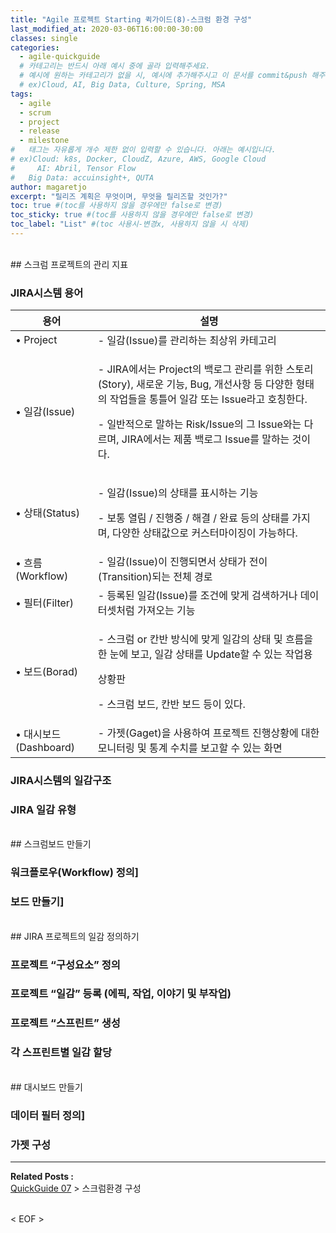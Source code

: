 ```yaml
---
title: "Agile 프로젝트 Starting 퀵가이드(8)-스크럼 환경 구성"
last_modified_at: 2020-03-06T16:00:00-30:00
classes: single
categories:
  - agile-quickguide
  # 카테고리는 반드시 아래 예시 중에 골라 입력해주세요.
  # 예시에 원하는 카테고리가 없을 시, 예시에 추가해주시고 이 문서를 commit&push 해주세요.
  # ex)Cloud, AI, Big Data, Culture, Spring, MSA
tags:
  - agile
  - scrum
  - project
  - release
  - milestone
#	태그는 자유롭게 개수 제한 없이 입력할 수 있습니다. 아래는 예시입니다.
# ex)Cloud: k8s, Docker, CloudZ, Azure, AWS, Google Cloud
#	  AI: Abril, Tensor Flow
#   Big Data: accuinsight+, QUTA
author: magaretjo
excerpt: "릴리즈 계획은 무엇이며, 무엇을 릴리즈할 것인가?"
toc: true #(toc를 사용하지 않을 경우에만 false로 변경)
toc_sticky: true #(toc를 사용하지 않을 경우에만 false로 변경)
toc_label: "List" #(toc 사용시-변경x, 사용하지 않을 시 삭제)
---
```

<br>
## <span class="mg_title_1">스크럼 프로젝트의 관리 지표

### JIRA시스템 용어

<table class="mj_table">
<thead>
  <tr><th>용어</th><th>설명</th>
  </tr>
</thead>
<tbody>
  <tr><td>•	Project</td>
      <td>- 일감(Issue)를 관리하는 최상위 카테고리</td>
  </tr>
  <tr><td>•	일감(Issue)</td>
      <td><p>- JIRA에서는 Project의 백로그 관리를 위한 스토리(Story), 새로운 기능, Bug, 개선사항 등 다양한 형태의 작업들을 통틀어 일감 또는 Issue라고 호칭한다. </p>
          <p>- 일반적으로 말하는 Risk/Issue의 그 Issue와는 다르며, JIRA에서는 제품 백로그 Issue를 말하는 것이다.</p>
  </td>
  </tr>
  <tr><td>•	상태(Status)</td>
      <td><p>- 일감(Issue)의 상태를 표시하는 기능</p>
  <p>-	보통 열림 / 진행중 / 해결 / 완료 등의 상태를 가지며, 다양한 상태값으로 커스터마이징이 가능하다.</p>
  </td>
  </tr>
  <tr><td>•	흐름(Workflow)</td>
      <td>- 일감(Issue)이 진행되면서 상태가 전이(Transition)되는 전체 경로 </td>
  </tr>
  <tr><td>•	필터(Filter)</td>
      <td>- 등록된 일감(Issue)를 조건에 맞게 검색하거나 데이터셋처럼 가져오는 기능</td>
  </tr>
  <tr><td>•	보드(Borad)</td>
      <td><p>- 스크럼 or 칸반 방식에 맞게 일감의 상태 및 흐름을 한 눈에 보고, 일감 상태를 Update할 수 있는 작업용</p> 상황판 
  <p>- 스크럼 보드, 칸반 보드 등이 있다.</p>
  </td>
  </tr>
  <tr><td>•	대시보드(Dashboard)</td>
      <td>-	가젯(Gaget)을 사용하여 프로젝트 진행상황에 대한 모니터링 및 통계 수치를 보고할 수 있는 화면
  </td>
  </tr>
</tbody>
</table>


### JIRA시스템의 일감구조

### JIRA 일감 유형 

<br>
## <span class="mg_title_1">스크럼보드 만들기

###	워크플로우(Workflow) 정의]

###	보드 만들기]

<br>
## <span class="mg_title_1">JIRA 프로젝트의 일감 정의하기

### 프로젝트 “구성요소” 정의

### 프로젝트 “일감” 등록 (에픽, 작업, 이야기 및 부작업)

### 프로젝트 “스프린트” 생성 

### 각 스프린트별 일감 할당


<br>
## <span class="mg_title_1">대시보드 만들기

### 데이터 필터 정의]

### 가젯 구성

***

<div class="mg_subject_1"><b>Related Posts : </b></div> 
<div class="mg_content_1">
<a href="/agile-quickguide/Agile-QuickGuide08-스크럼환경구성/">QuickGuide 07</a> > 스크럼환경 구성 
</div>
<br>


< EOF >